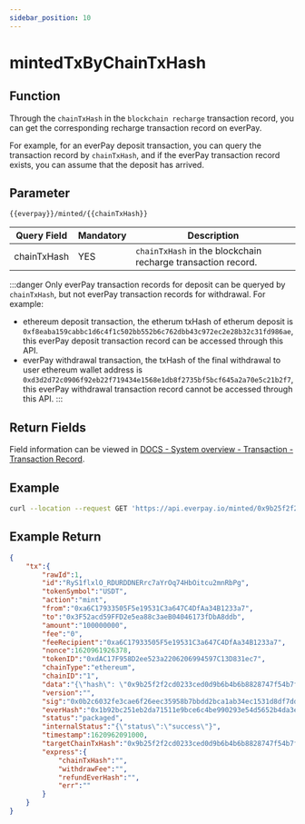 ```yaml
---
sidebar_position: 10
---
```


# mintedTxByChainTxHash

## Function

Through the `chainTxHash` in the `blockchain recharge` transaction record, you can get the corresponding recharge transaction record on everPay.

For example, for an everPay deposit transaction, you can query the transaction record by `chainTxHash`, and if the everPay transaction record exists, you can assume that the deposit has arrived.

## Parameter
`{{everpay}}/minted/{{chainTxHash}}`

|Query Field|Mandatory|Description|
|---|---|---|
|chainTxHash|YES|`chainTxHash` in the blockchain recharge transaction record.|

:::danger
Only everPay transaction records for deposit can be queryed by `chainTxHash`, but not everPay transaction records for withdrawal. For example:
* ethereum deposit transaction, the etherum txHash of etherum deposit is `0xf8eaba159cabbc1d6c4f1c502bb552b6c762dbb43c972ec2e28b32c31fd986ae`, this everPay deposit transaction record can be accessed through this API.
* everPay withdrawal transaction, the txHash of the final withdrawal to user ethereum wallet address is `0xd3d2d72c0906f92eb22f719434e1568e1db8f2735bf5bcf645a2a70e5c21b2f7`, this everPay withdrawal transaction record cannot be accessed through this API.
:::

## Return Fields
Field information can be viewed in [DOCS - System overview - Transaction - Transaction Record](../../dive/transaction#transaction-record).

## Example

```bash
curl --location --request GET 'https://api.everpay.io/minted/0x9b25f2f2cd0233ced0d9b6b4b6b8828747f54b7fd7d897db1eaf61f57325f645'
```

## Example Return

```json
{
    "tx":{
        "rawId":1,
        "id":"RyS1flxlO_RDURDDNERrc7aYrOq74HbOitcu2mnRbPg",
        "tokenSymbol":"USDT",
        "action":"mint",
        "from":"0xa6C17933505F5e19531C3a647C4DfAa34B1233a7",
        "to":"0x3F52acd59FFD2e5ea88c3aeB04046173fDbA8ddb",
        "amount":"100000000",
        "fee":"0",
        "feeRecipient":"0xa6C17933505F5e19531C3a647C4DfAa34B1233a7",
        "nonce":1620961926378,
        "tokenID":"0xdAC17F958D2ee523a2206206994597C13D831ec7",
        "chainType":"ethereum",
        "chainID":"1",
        "data":"{\"hash\": \"0x9b25f2f2cd0233ced0d9b6b4b6b8828747f54b7fd7d897db1eaf61f57325f645\", \"nonce\": \"0x5\", \"blockHash\": \"0x04f1209be4c9c0b0a976ef5389bed09dcd7a281e7a64e892c603186d13ef774b\", \"blockNumber\": \"0xbdaaa7\", \"transactionIndex\": \"0xe1\", \"chainId\": \"0x1\", \"condition\": null, \"creates\": null, \"from\": \"0x3F52acd59FFD2e5ea88c3aeB04046173fDbA8ddb\", \"to\": \"0xdAC17F958D2ee523a2206206994597C13D831ec7\", \"value\": \"0x0\", \"gas\": \"0xf6dd\", \"gasPrice\": \"0x178411b200\", \"input\": \"0xa9059cbb00000000000000000000000038741a69785e84399fcf7c5ad61d572f7ecb1dab0000000000000000000000000000000000000000000000000000000005f5e100\", \"r\": \"0x67c6ea0e85a54d10dc6e20e7087b0f6a4fcf3173e38cd6847dbe2c92dd307e54\", \"s\": \"0x57818c62707bbbd3aa5d8d527b6eafa62d0f02f9f2e11fe7bb680040328657d5\", \"v\": \"0x26\"}",
        "version":"",
        "sig":"0x0b2c6032fe3cae6f26eec35958b7bbdd2bca1ab34ec1531d8df7dddd2a99d95919ee8667703a0212c9643b20cb5ab3ed35c9db17c5f2d317a951de10a65f34411b",
        "everHash":"0x1b92bc251eb2da71511e9bce6c4be990293e54d5652b4da3e335d539e07b98c7",
        "status":"packaged",
        "internalStatus":"{\"status\":\"success\"}",
        "timestamp":1620962091000,
        "targetChainTxHash":"0x9b25f2f2cd0233ced0d9b6b4b6b8828747f54b7fd7d897db1eaf61f57325f645",
        "express":{
            "chainTxHash":"",
            "withdrawFee":"",
            "refundEverHash":"",
            "err":""
        }
    }
}
```